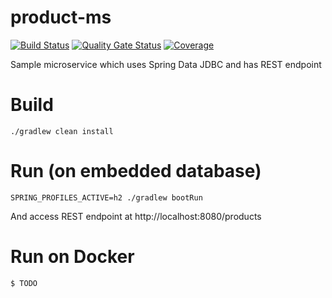 # product-ms
[![Build Status](https://travis-ci.org/andreoss/product-ms.svg?branch=master)](https://travis-ci.org/andreoss/product-ms)
[![Quality Gate Status](https://sonarcloud.io/api/project_badges/measure?project=andreoss_product-ms&metric=alert_status)](https://sonarcloud.io/dashboard?id=andreoss_product-ms)
[![Coverage](https://sonarcloud.io/api/project_badges/measure?project=andreoss_product-ms&metric=coverage)](https://sonarcloud.io/dashboard?id=andreoss_product-ms)

Sample microservice which uses Spring Data JDBC and has REST endpoint

# Build
```
./gradlew clean install
```

# Run (on embedded database)
```
SPRING_PROFILES_ACTIVE=h2 ./gradlew bootRun
```
And access REST endpoint at http://localhost:8080/products


# Run on Docker
```
$ TODO
```

